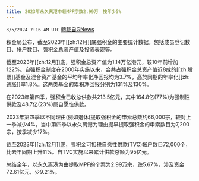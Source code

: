 ```yaml
---
title: 2023年永久离港申领MPF宗数2.99万　按年少5%
---
```

`3/5/2024 7:16 AM UTC` [轉載自GNews](https://gnews.org/articles/2366224)

积金局公布，截至2023年[[zh:12月]]底强积金的主要统计数据，包括成员登记数目、帐户数目、强积金总资产值及投资表现等。

截至2023年[[zh:12月]]底，强积金总资产值为1.14万亿港元，较10年前增加122%。自强积金制度在2000年实施以来，合共占强积金总资产值近8成的[[zh:股票]]基金及混合资产基金的平均年率化净回报均为3.7%，高於同期的年率化[[zh:通胀]]率1.8%。这两类基金的累积净回报分别为131%及130%。

在2023年第四季，强积金已收总供款共213.5亿元，其中164.8亿(77%)为强制性供款及48.7亿(23%)属自愿性供款。

2023年第四季以不同理由(例如退休)提取强积金的申索总数约66,000宗，较对上一季减少4%。当中第四季以永久离港为理由提早提取强积金的申索数目为7,200宗，按季减少17%。

截至2023年[[zh:12月]]底，强积金可扣税自愿性供款(TVC)帐户数目72,000个，比去年同期上升11%。自TVC实施以来累计供款总额为95亿元。

总结全年，以永久离港为由提取MPF的个案为2.99万宗，跌5.67%，涉及资金72.61亿元，少9.21%。
